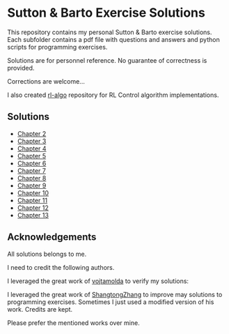 # Sutton & Barto Exercise Solutions

This repository contains my personal Sutton & Barto exercise solutions. Each subfolder contains a pdf file with questions and answers and python scripts for programming exercises.   

Solutions are for personnel reference. No guarantee of correctness is provided. 

Corrections are welcome...

I also created  [rl-algo](https://github.com/habanoz/rl-algo) repository for RL Control algorithm implementations.

## Solutions

* [Chapter 2](chapter2/exercises2.pdf)
* [Chapter 3](chapter3/exercises3.pdf)
* [Chapter 4](chapter4/exercises4.pdf)
* [Chapter 5](chapter5/exercises5.pdf)
* [Chapter 6](chapter6/exercises6.pdf)
* [Chapter 7](chapter7/exercises7.pdf)
* [Chapter 8](chapter8/exercises8.pdf)
* [Chapter 9](chapter9/exercises9.pdf)
* [Chapter 10](chapter10/exercises10.pdf)
* [Chapter 11](chapter11/exercises11.pdf)
* [Chapter 12](chapter12/exercises12.pdf)
* [Chapter 13](chapter13/exercises13.pdf)


## Acknowledgements

All solutions belongs to me. 

I need to credit the following authors.

I leveraged the great work of [vojtamolda](
https://github.com/vojtamolda/reinforcement-learning-an-introduction) to verify my solutions:


I leveraged the great work of [ShangtongZhang](https://github.com/ShangtongZhang/reinforcement-learning-an-introduction) to improve may solutions to programming exercises. Sometimes I just used a modified version of his work. Credits are kept.

Please prefer the mentioned works over mine. 
